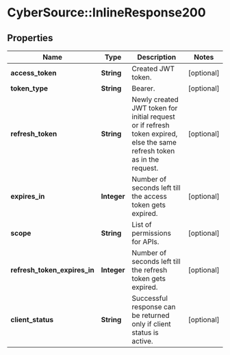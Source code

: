 # CyberSource::InlineResponse200

## Properties
Name | Type | Description | Notes
------------ | ------------- | ------------- | -------------
**access_token** | **String** | Created JWT token. | [optional] 
**token_type** | **String** | Bearer. | [optional] 
**refresh_token** | **String** | Newly created JWT token for initial request or if refresh token expired, else the same refresh token as in the request. | [optional] 
**expires_in** | **Integer** | Number of seconds left till the access token gets expired. | [optional] 
**scope** | **String** | List of permissions for APIs. | [optional] 
**refresh_token_expires_in** | **Integer** | Number of seconds left till the refresh token gets expired. | [optional] 
**client_status** | **String** | Successful response can be returned only if client status is active. | [optional] 


